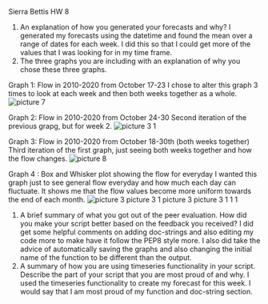 Sierra Bettis
HW 8

1. An explanation of how you generated your forecasts and why?
   I generated my forecasts using the datetime and found the mean over a range of dates for each week. I did this so that I could get more of the values that I was looking for in my time frame.
2. The three graphs you are including with an explanation of why you chose these three graphs.

Graph 1: Flow in 2010-2020 from October 17-23
I chose to alter this graph 3 times to look at each week and then both weeks together as a whole. 
   ![picture 7](../../images/b2367fb5fc888b5369875572f0e66a3529d4a9929b726a922c3753a6c16aa5a6.png)  

Graph 2: Flow in 2010-2020 from October 24-30
Second iteration of the previous grapg, but for week 2.
![![picture 3](/Users/sierra/Desktop/Desktop%20-%20Sierra%E2%80%99s%20MacBook%20Pro/Fall%202021/HASTools/images/b2367fb5fc888b5369875572f0e66a3529d4a9929b726a922c3753a6c16aa5a6.png)  
 1](../../images/c9460a89b01f96d6ea93ed31c583f27449b4b7100265d614704d181b32b49e65.png)  

Graph 3: Flow in 2010-2020 from October 18-30th (both weeks together)
Third iteration of the first graph, just seeing both weeks together and how the flow changes.
![picture 8](../../images/ca00d03f257ca19c595e9a05eb09fba0c0b4943ef2b265d3f8c401dbf6c48ae2.png)  
 
 Graph 4 : Box and Whisker plot showing the flow for everyday
I wanted this graph just to see general flow everyday and how much each day can fluctuate. It shows me that the flow values become more uniform towards the end of each month. 
![![picture 3](/Users/sierra/Desktop/Desktop%20-%20Sierra%E2%80%99s%20MacBook%20Pro/Fall%202021/HASTools/images/b2367fb5fc888b5369875572f0e66a3529d4a9929b726a922c3753a6c16aa5a6.png)  
![![picture 3](/Users/sierra/Desktop/Desktop%20-%20Sierra%E2%80%99s%20MacBook%20Pro/Fall%202021/HASTools/images/b2367fb5fc888b5369875572f0e66a3529d4a9929b726a922c3753a6c16aa5a6.png)  
 1](../../images/c9460a89b01f96d6ea93ed31c583f27449b4b7100265d614704d181b32b49e65.png)  
![![picture 3](/Users/sierra/Desktop/Desktop%20-%20Sierra%E2%80%99s%20MacBook%20Pro/Fall%202021/HASTools/images/b2367fb5fc888b5369875572f0e66a3529d4a9929b726a922c3753a6c16aa5a6.png)  
![![picture 3](/Users/sierra/Desktop/Desktop%20-%20Sierra%E2%80%99s%20MacBook%20Pro/Fall%202021/HASTools/images/b2367fb5fc888b5369875572f0e66a3529d4a9929b726a922c3753a6c16aa5a6.png)  
 1](../../images/c9460a89b01f96d6ea93ed31c583f27449b4b7100265d614704d181b32b49e65.png)  
 1](../../images/ca00d03f257ca19c595e9a05eb09fba0c0b4943ef2b265d3f8c401dbf6c48ae2.png)  
 1](../../images/7166cb5e0683b2fca59343715c135cc20faf47ee3fdb6aef4ddae24603a7722f.png)  
 
1. A brief summary of what you got out of the peer evaluation. How did you make your script better based on the feedback you received?
   I did get some helpful comments on adding doc-strings and also editing my code more to make have it follow the PEP8 style more. I also did take the advice of automatically saving the graphs and also changing the initial name of the function to be different than the output. 
2. A summary of how you are using timeseries functionality in your script.
Describe the part of your script that you are most proud of and why.
    I used the timeseries functionality to create my forecast for this week. I would say that I am most proud of my function and doc-string section.